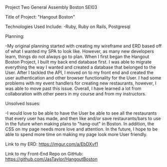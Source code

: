 Project Two General Assembly Boston SEI03

Title of Project: "Hangout Boston"

Technologies Used Include: -Ruby, Ruby on Rails, Postgresql

Planning:

-My original planning started with creating my wireframe and ERD based off of what I wanted my SPA to look like. However, as many new developers learn, things do not always go to plan. When I first began the Hangout Boston Project, I built my back end database first. I was able to migrate everything the way I wanted and created a database that belonged to the User. After I tackled the API, I moved on to my front end and created the user authentication and other browser functionality for the User. I had some problems with my event handlers for creating new restaurants, however, I was able to move past this issue. Overall, I have learned a lot from collaboration with other peers in my course and from my instructors.

Unsolved Issues:

-I would love to be able to have the User be able to see all the restaurants that every user has made, and then like and/or save restaurants/bars to use in the future when making plans to "hang-out" in Boston. In addition, the CSS on my page needs more love and attention. In the future, I hope to be able to spend more time on making my page look more User friendly.


Link to my ERD:
https://imgur.com/a/EbDXvf1


Link to my Front-End Repo on GitHub:
https://github.com/JasTaylor/HangoutBoston

